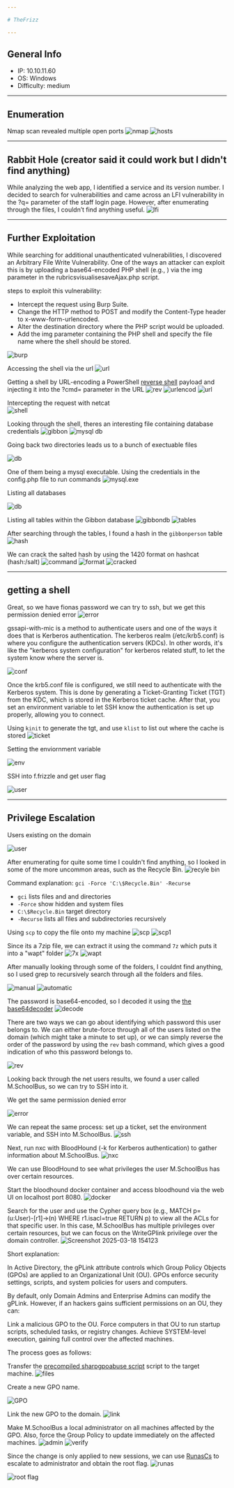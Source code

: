 ```yaml
---

# TheFrizz 

---
```


## General Info

- IP: 10.10.11.60 
- OS: Windows  
- Difficulty: medium

---

## Enumeration

Nmap scan revealed multiple open ports
![nmap](https://github.com/J4ck3lXploit/HTB-writeups/blob/main/Images/Screenshot%202025-03-18%20094524.png)
![hosts](https://github.com/J4ck3lXploit/editing_htb-writeups/blob/main/images/Screenshot%202025-03-18%20094559.png)

---

## Rabbit Hole (creator said it could work but I didn't find anything)
While analyzing the web app, I identified a service and its version number. I decided to search for vulnerabilities and came across an LFI vulnerability in the ?q= parameter of the staff login page. However, after enumerating through the files, I couldn’t find anything useful.
![lfi](https://github.com/J4ck3lXploit/editing_htb-writeups/blob/main/images/Screenshot%202025-03-18%20094656.png)

---

## Further Exploitation
While searching for additional unauthenticated vulnerabilities, I discovered an Arbitrary File Write Vulnerability. One of the ways an attacker can exploit this is by uploading a base64-encoded PHP shell (e.g., <?php echo system($_GET['cmd']); ?>) via the img parameter in the rubricsvisualisesaveAjax.php script.

steps to exploit this vulnerability:

- Intercept the request using Burp Suite.
- Change the HTTP method to POST and modify the Content-Type header to x-www-form-urlencoded.
- Alter the destination directory where the PHP script would be uploaded.
- Add the img parameter containing the PHP shell and specify the file name where the shell should be stored.

![burp](https://github.com/J4ck3lXploit/editing_htb-writeups/blob/main/images/Screenshot%202025-03-18%20101502.png)

Accessing the shell via the url
![url](https://github.com/J4ck3lXploit/editing_htb-writeups/blob/main/images/Screenshot%202025-03-18%20101454.png)

Getting a shell by URL-encoding a PowerShell  [reverse shell](https://www.revshells.com/) payload and injecting it into the ?cmd= parameter in the URL
![rev](https://github.com/J4ck3lXploit/editing_htb-writeups/blob/main/images/Screenshot%202025-03-18%20102253.png)
![urlencod](https://github.com/J4ck3lXploit/editing_htb-writeups/blob/main/images/Screenshot%202025-03-18%20101949.png)
![url](https://github.com/J4ck3lXploit/editing_htb-writeups/blob/main/images/Screenshot%202025-03-18%20102010.png)

Intercepting the request with netcat  
![shell](https://github.com/J4ck3lXploit/editing_htb-writeups/blob/main/images/Screenshot%202025-03-18%20101935.png)

Looking through the shell, theres an interesting file containing database credentials
![gibbon](https://github.com/J4ck3lXploit/editing_htb-writeups/blob/main/images/Screenshot%202025-03-18%20102103.png)
![mysql db](https://github.com/J4ck3lXploit/editing_htb-writeups/blob/main/images/Screenshot%202025-03-18%20102118.png)

Going back two directories leads us to a bunch of exectuable files

![db](https://github.com/J4ck3lXploit/editing_htb-writeups/blob/main/images/Screenshot%202025-03-18%20102653.png)

One of them being a mysql executable. Using the credentials in the config.php file to run commands
![mysql.exe](https://github.com/J4ck3lXploit/editing_htb-writeups/blob/main/images/Screenshot%202025-03-18%20102734.png)

Listing all databases

![db](https://github.com/J4ck3lXploit/editing_htb-writeups/blob/main/images/Screenshot%202025-03-18%20104048.png)

Listing all tables within the Gibbon database
![gibbondb](https://github.com/J4ck3lXploit/editing_htb-writeups/blob/main/images/Screenshot%202025-03-18%20104209.png)
![tables](https://github.com/J4ck3lXploit/editing_htb-writeups/blob/main/images/Screenshot%202025-03-18%20104221.png)

After searching through the tables, I found a hash in the `gibbonperson` table
![hash](https://github.com/J4ck3lXploit/editing_htb-writeups/blob/main/images/Screenshot%202025-03-18%20104238.png)

We can crack the salted hash by using the 1420 format on hashcat (hash:/salt)
![command](https://github.com/J4ck3lXploit/editing_htb-writeups/blob/main/images/Screenshot%202025-03-18%20104551.png)
![format](https://github.com/J4ck3lXploit/editing_htb-writeups/blob/main/images/Screenshot%202025-03-18%20105023.png)
![cracked](https://github.com/J4ck3lXploit/editing_htb-writeups/blob/main/images/Screenshot%202025-03-18%20104910.png)

---

## getting a shell
Great, so we have fionas password we can try to ssh, but we get this permission denied error 
![error](https://github.com/J4ck3lXploit/editing_htb-writeups/blob/main/images/Screenshot%202025-03-18%20105259.png)

gssapi-with-mic is a method to authenticate users and one of the ways it does that is Kerberos authentication. The kerberos realm (/etc/krb5.conf) is where you configure the authentication servers (KDCs). In other words, it's like the "kerberos system configuration" for kerberos related stuff, to let the system know where the server is.

![conf](https://github.com/J4ck3lXploit/editing_htb-writeups/blob/main/images/Screenshot%202025-03-18%20111535.png)

Once the krb5.conf file is configured, we still need to authenticate with the Kerberos system. This is done by generating a Ticket-Granting Ticket (TGT) from the KDC, which is stored in the Kerberos ticket cache. After that, you set an environment variable to let SSH know the authentication is set up properly, allowing you to connect.

Using `kinit` to generate the tgt, and use `klist` to list out where the cache is stored
![ticket](https://github.com/J4ck3lXploit/editing_htb-writeups/blob/main/images/Screenshot%202025-03-18%20112136.png)

Setting the enviornment variable

![env](https://github.com/J4ck3lXploit/editing_htb-writeups/blob/main/images/Screenshot%202025-03-18%20112325.png)

SSH into f.frizzle and get user flag

![user](https://github.com/J4ck3lXploit/editing_htb-writeups/blob/main/images/Screenshot%202025-03-18%20112609.png)

---

## Privilege Escalation

Users existing on the domain

![user](https://github.com/J4ck3lXploit/editing_htb-writeups/blob/main/images/Screenshot%202025-03-18%20120254.png)

After enumerating for quite some time I couldn't find anything, so I looked in some of the more uncommon areas, such as the Recycle Bin. 
![recyle bin](https://github.com/J4ck3lXploit/editing_htb-writeups/blob/main/images/Screenshot%202025-03-20%20103419.png)

Command explanation:
`gci -Force 'C:\$Recycle.Bin' -Recurse`
- `gci` lists files and and directories
- `-Force` show hidden and system files
-  `C:\$Recycle.Bin` target directory
-  `-Recurse` lists all files and subdirectories recursively

Using `scp` to copy the file onto my machine
![scp](https://github.com/J4ck3lXploit/editing_htb-writeups/blob/main/images/Screenshot%202025-03-18%20120101.png)
![scp1](https://github.com/J4ck3lXploit/editing_htb-writeups/blob/main/images/Screenshot%202025-03-18%20120132.png)

Since its a 7zip file, we can extract it using the command `7z` which puts it into a "wapt" folder
![7x](https://github.com/J4ck3lXploit/editing_htb-writeups/blob/main/images/Screenshot%202025-03-18%20120154.png)
![wapt](https://github.com/J4ck3lXploit/editing_htb-writeups/blob/main/images/Screenshot%202025-03-18%20120223.png)

After manually looking through some of the folders, I couldnt find anything, so I used grep to recursively search through all the folders and files.

![manual](https://github.com/J4ck3lXploit/editing_htb-writeups/blob/main/images/Screenshot%202025-03-18%20120718.png)
![automatic](https://github.com/J4ck3lXploit/editing_htb-writeups/blob/main/images/Screenshot%202025-03-18%20121053.png)

The password is base64-encoded, so I decoded it using the [the base64decoder](https://www.base64decode.org/)
![decode](https://github.com/J4ck3lXploit/editing_htb-writeups/blob/main/images/Screenshot%202025-03-18%20121145.png)

There are two ways we can go about identifying which password this user belongs to. We can either brute-force through all of the users listed on the domain (which might take a minute to set up), or we can simply reverse the order of the password by using the `rev` bash command, which gives a good indication of who this password belongs to.

![rev](https://github.com/J4ck3lXploit/editing_htb-writeups/blob/main/images/Screenshot%202025-03-18%20122419.png)

Looking back through the net users results, we found a user called M.SchoolBus, so we can try to SSH into it.

We get the same permission denied error

![error](https://github.com/J4ck3lXploit/editing_htb-writeups/blob/main/images/Screenshot%202025-03-18%20122653.png)

We can repeat the same process: set up a ticket, set the environment variable, and SSH into M.SchoolBus.
![ssh](https://github.com/J4ck3lXploit/editing_htb-writeups/blob/main/images/Screenshot%202025-03-18%20122749.png)

Next, run nxc with BloodHound (-k for Kerberos authentication) to gather information about M.SchoolBus.
![nxc](https://github.com/J4ck3lXploit/editing_htb-writeups/blob/main/images/Screenshot%202025-03-18%20153553.png)


We can use BloodHound to see what privileges the user M.SchoolBus has over certain resources.

Start the bloodhound docker container and access bloodhound via the web UI on localhost port 8080.
![docker](https://github.com/J4ck3lXploit/editing_htb-writeups/blob/main/images/Screenshot%202025-03-18%20153641.png)

Search for the user and use the Cypher query box (e.g., MATCH p=(u:User)-[r1]->(n) WHERE r1.isacl=true RETURN p) to view all the ACLs for that specific user. In this case, M.SchoolBus has multiple privileges over certain resources, but we can focus on the WriteGPlink privilege over the domain controller. 
![Screenshot 2025-03-18 154123](https://github.com/user-attachments/assets/e3acb6b4-e3bf-4498-8623-41508d682e75)

Short explanation:

In Active Directory, the gPLink attribute controls which Group Policy Objects (GPOs) are applied to an Organizational Unit (OU). GPOs enforce security settings, scripts, and system policies for users and computers.

By default, only Domain Admins and Enterprise Admins can modify the gPLink. However, if an hackers gains sufficient permissions on an OU, they can:

Link a malicious GPO to the OU.
Force computers in that OU to run startup scripts, scheduled tasks, or registry changes.
Achieve SYSTEM-level execution, gaining full control over the affected machines.

The process goes as follows:

Transfer the [precompiled sharpgpoabuse script](https://github.com/byronkg/SharpGPOAbuse/releases/tag/1.0) script to the target machine.
![files](https://github.com/J4ck3lXploit/editing_htb-writeups/blob/main/images/Screenshot%202025-03-18%20172247.png)

Create a new GPO name.

![GPO](https://github.com/J4ck3lXploit/editing_htb-writeups/blob/main/images/Screenshot%202025-03-19%20104038.png)

Link the new GPO to the domain.
![link](https://github.com/J4ck3lXploit/editing_htb-writeups/blob/main/images/Screenshot%202025-03-19%20104222.png)

Make M.SchoolBus a local administrator on all machines affected by the GPO. Also, force the Group Policy to update immediately on the affected machines.
![admin](https://github.com/J4ck3lXploit/editing_htb-writeups/blob/main/images/Screenshot%202025-03-19%20104401.png)
![verify](https://github.com/J4ck3lXploit/editing_htb-writeups/blob/main/images/Screenshot%202025-03-19%20104437.png)

Since the change is only applied to new sessions, we can use [RunasCs](https://github.com/antonioCoco/RunasCs/releases) to escalate to administrator and obtain the root flag.
![runas](https://github.com/J4ck3lXploit/editing_htb-writeups/blob/main/images/Screenshot%202025-03-19%20105716.png)

![root flag](https://github.com/J4ck3lXploit/editing_htb-writeups/blob/main/images/Screenshot%202025-03-19%20164824.png)



